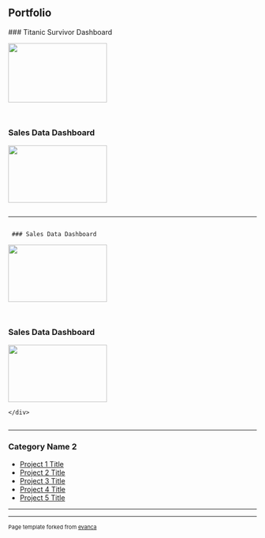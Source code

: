 ## Portfolio

<div class="row">
  <div class="column">
     ### Titanic Survivor Dashboard 

<a href="https://public.tableau.com/profile/leetevan72#!/vizhome/titanicsurvival_15739544718620/Dashboard1"
target="_blank">
<img src="https://github.com/leetevan72/leetevan72.github.io/blob/master/images/screengrabimg.PNG?raw=true" height = "120" width = "200"/>
 </a>
     </div>
     
  <div class="column">

### Sales Data Dashboard

<a href="https://public.tableau.com/profile/leetevan72#!/vizhome/SalesDashboard_15740082320880/Dashboard1"
target="_blank">
<img src="https://github.com/leetevan72/leetevan72.github.io/blob/master/images/salesdataimg.png?raw=true" height = "116" width = "200"/>
</a>

</div>
</div>


---  

<div class="row">
  <div class="column">
     
     ### Sales Data Dashboard

<a href="https://public.tableau.com/profile/leetevan72#!/vizhome/SalesDashboard_15740082320880/Dashboard1"
target="_blank">
<img src="https://github.com/leetevan72/leetevan72.github.io/blob/master/images/salesdataimg.png?raw=true" height = "116" width = "200"/>
</a>
      </div>


  <div class="column">

### Sales Data Dashboard

<a href="https://public.tableau.com/profile/leetevan72#!/vizhome/SalesDashboard_15740082320880/Dashboard1"
target="_blank">
<img src="https://github.com/leetevan72/leetevan72.github.io/blob/master/images/salesdataimg.png?raw=true" height = "116" width = "200"/>
</a>


    </div>
</div>



---

### Category Name 2

- [Project 1 Title](http://example.com/)
- [Project 2 Title](http://example.com/)
- [Project 3 Title](http://example.com/)
- [Project 4 Title](http://example.com/)
- [Project 5 Title](http://example.com/)

---




---
<p style="font-size:11px">Page template forked from <a href="https://github.com/evanca/quick-portfolio">evanca</a></p>
<!-- Remove above link if you don't want to attibute -->
